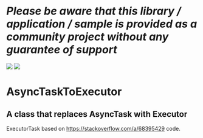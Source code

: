 *Please be aware that this library / application / sample is provided as a community project without any guarantee of support*
=========================================================

[![](https://jitpack.io/v/ltrudu/AsyncTaskToExecutor.svg)](https://jitpack.io/#ltrudu/AsyncTaskToExecutor)
[![](https://jitpack.io/v/ltrudu/AsyncTaskToExecutor/month.svg)](https://jitpack.io/#ltrudu/AsyncTaskToExecutor)


# AsyncTaskToExecutor

## A class that replaces AsyncTask with Executor

ExecutorTask based on https://stackoverflow.com/a/68395429 code.
